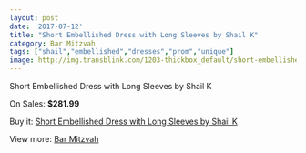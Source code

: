 ```yaml
---
layout: post
date: '2017-07-12'
title: "Short Embellished Dress with Long Sleeves by Shail K"
category: Bar Mitzvah
tags: ["shail","embellished","dresses","prom","unique"]
image: http://img.transblink.com/1203-thickbox_default/short-embellished-dress-with-long-sleeves-by-shail-k.jpg
---
```

Short Embellished Dress with Long Sleeves by Shail K

On Sales: **$281.99**
<a href="https://www.transblink.com/en/bar-mitzvah/348-short-embellished-dress-with-long-sleeves-by-shail-k.html"><amp-img layout="responsive" width="600" height="600" src="//img.transblink.com/1203-thickbox_default/short-embellished-dress-with-long-sleeves-by-shail-k.jpg" alt="Short Embellished Dress with Long Sleeves by Shail K 0" /></a>
<a href="https://www.transblink.com/en/bar-mitzvah/348-short-embellished-dress-with-long-sleeves-by-shail-k.html"><amp-img layout="responsive" width="600" height="600" src="//img.transblink.com/1207-thickbox_default/short-embellished-dress-with-long-sleeves-by-shail-k.jpg" alt="Short Embellished Dress with Long Sleeves by Shail K 1" /></a>
<a href="https://www.transblink.com/en/bar-mitzvah/348-short-embellished-dress-with-long-sleeves-by-shail-k.html"><amp-img layout="responsive" width="600" height="600" src="//img.transblink.com/1206-thickbox_default/short-embellished-dress-with-long-sleeves-by-shail-k.jpg" alt="Short Embellished Dress with Long Sleeves by Shail K 2" /></a>
<a href="https://www.transblink.com/en/bar-mitzvah/348-short-embellished-dress-with-long-sleeves-by-shail-k.html"><amp-img layout="responsive" width="600" height="600" src="//img.transblink.com/1205-thickbox_default/short-embellished-dress-with-long-sleeves-by-shail-k.jpg" alt="Short Embellished Dress with Long Sleeves by Shail K 3" /></a>
<a href="https://www.transblink.com/en/bar-mitzvah/348-short-embellished-dress-with-long-sleeves-by-shail-k.html"><amp-img layout="responsive" width="600" height="600" src="//img.transblink.com/1204-thickbox_default/short-embellished-dress-with-long-sleeves-by-shail-k.jpg" alt="Short Embellished Dress with Long Sleeves by Shail K 4" /></a>

Buy it: [Short Embellished Dress with Long Sleeves by Shail K](https://www.transblink.com/en/bar-mitzvah/348-short-embellished-dress-with-long-sleeves-by-shail-k.html "Short Embellished Dress with Long Sleeves by Shail K")

View more: [Bar Mitzvah](https://www.transblink.com/en/2-bar-mitzvah "Bar Mitzvah")